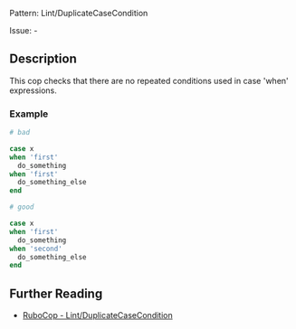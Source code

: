 Pattern: Lint/DuplicateCaseCondition

Issue: -

## Description

This cop checks that there are no repeated conditions
used in case 'when' expressions.

### Example

```ruby
# bad

case x
when 'first'
  do_something
when 'first'
  do_something_else
end
```
```ruby
# good

case x
when 'first'
  do_something
when 'second'
  do_something_else
end
```

## Further Reading

* [RuboCop - Lint/DuplicateCaseCondition](https://rubocop.readthedocs.io/en/latest/cops_lint/#lintduplicatecasecondition)
